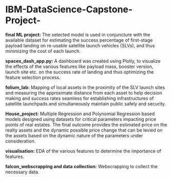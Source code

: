 # IBM-DataScience-Capstone-Project-
**final ML project:** 
The selected model is used in conjuncture with the available dataset for estimating the success percentage of first-stage payload landing on re-usable satellite launch vehicles (SLVs), and thus minimizing the cost of each launch.

**spacex_dash_app.py:**
A dashboard was created using Plotly, to visualize the effects of the various features like payload mass, booster version, launch site etc. on the success rate of landing and thus optimizing the feature selection process. 

**folium_lab:** Mapping of local assets in the proximity of the SLV launch sites and measuring the approximate distance from each asset to help decision making and success rates seamless for establishing infrastructures of satellite launchpads and simultaneously maintain public safely and security.

**House_project:** Multiple Regression and Polynomial Regression based models designed using datasets for critical parameters impacting price points of real estates. The final outcome provides the estimated price on the realty assets and the dynamic possible price change that can be levied on the assets based on the dynamic nature of the parameters under consideration. 

**visualisation:** EDA of the various features to determine the importance of features.

**falcon_webscrapping and data collection:** Webscrapping to collect the necessary data.
